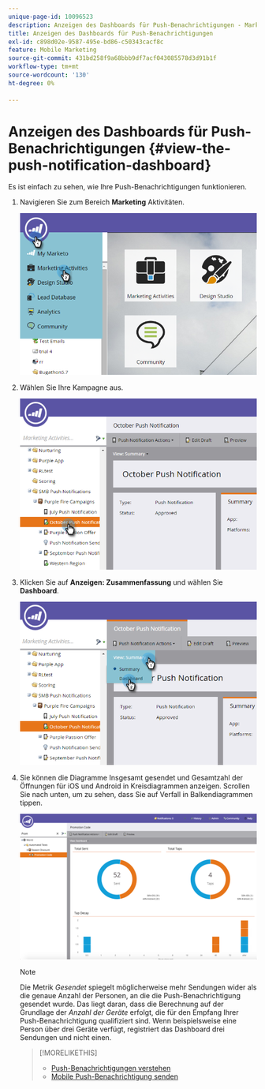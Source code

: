 ```yaml
---
unique-page-id: 10096523
description: Anzeigen des Dashboards für Push-Benachrichtigungen - Marketo-Dokumente - Produktdokumentation
title: Anzeigen des Dashboards für Push-Benachrichtigungen
exl-id: c898d02e-9587-495e-bd86-c50343cacf8c
feature: Mobile Marketing
source-git-commit: 431bd258f9a68bbb9df7acf043085578d3d91b1f
workflow-type: tm+mt
source-wordcount: '130'
ht-degree: 0%

---
```


# Anzeigen des Dashboards für Push-Benachrichtigungen {#view-the-push-notification-dashboard}

Es ist einfach zu sehen, wie Ihre Push-Benachrichtigungen funktionieren.

1. Navigieren Sie zum Bereich **Marketing** Aktivitäten.

   ![](assets/image2015-12-11-12-3a57-3a48.png)

1. Wählen Sie Ihre Kampagne aus.

   ![](assets/image2015-12-11-13-3a1-3a56.png)

1. Klicken Sie auf **Anzeigen: Zusammenfassung** und wählen Sie **Dashboard**.

   ![](assets/image2015-12-11-13-3a4-3a23.png)

1. Sie können die Diagramme Insgesamt gesendet und Gesamtzahl der Öffnungen für iOS und Android in Kreisdiagrammen anzeigen. Scrollen Sie nach unten, um zu sehen, dass Sie auf Verfall in Balkendiagrammen tippen.

   ![](assets/image2015-12-15-15-3a23-3a47.png)

   >[!NOTE]
   >
   >Die Metrik _Gesendet_ spiegelt möglicherweise mehr Sendungen wider als die genaue Anzahl der Personen, an die die Push-Benachrichtigung gesendet wurde. Das liegt daran, dass die Berechnung auf der Grundlage der *Anzahl der Geräte* erfolgt, die für den Empfang Ihrer Push-Benachrichtigung qualifiziert sind. Wenn beispielsweise eine Person über drei Geräte verfügt, registriert das Dashboard drei Sendungen und nicht einen.

   >[!MORELIKETHIS]
   >
   >* [Push-Benachrichtigungen verstehen](/help/marketo/product-docs/mobile-marketing/push-notifications/understanding-push-notifications.md)
   >* [Mobile Push-Benachrichtigung senden](/help/marketo/product-docs/mobile-marketing/push-notifications/send-a-mobile-push-notification.md)
